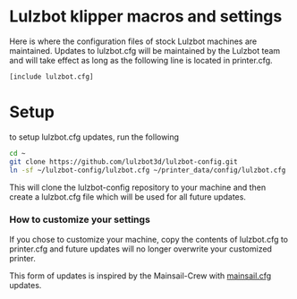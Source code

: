 # Lulzbot klipper macros and settings

Here is where the configuration files of stock Lulzbot machines are maintained. Updates to lulzbot.cfg will be maintained by the Lulzbot team and will take effect as long as the following line is located in printer.cfg.

```
[include lulzbot.cfg]
```

# Setup

to setup lulzbot.cfg updates, run the following

```sh
cd ~
git clone https://github.com/lulzbot3d/lulzbot-config.git
ln -sf ~/lulzbot-config/lulzbot.cfg ~/printer_data/config/lulzbot.cfg
```

This will clone the lulzbot-config repository to your machine and then create a lulzbot.cfg file which will be used for all future updates.

### How to customize your settings

If you chose to customize your machine, copy the contents of lulzbot.cfg to printer.cfg and future updates will no longer overwrite your customized printer.


This form of updates is inspired by the Mainsail-Crew with [mainsail.cfg](https://github.com/mainsail-crew/mainsail-config) updates.
